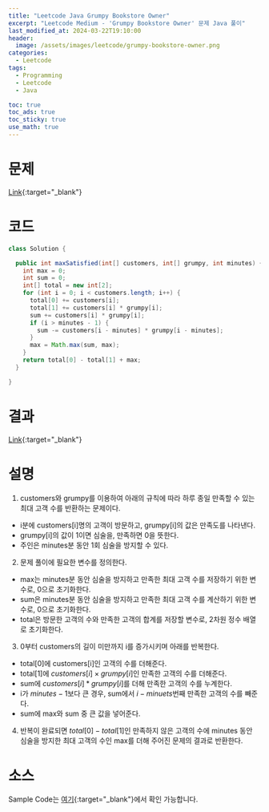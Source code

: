 ```yaml
---
title: "Leetcode Java Grumpy Bookstore Owner"
excerpt: "Leetcode Medium - 'Grumpy Bookstore Owner' 문제 Java 풀이"
last_modified_at: 2024-03-22T19:10:00
header:
  image: /assets/images/leetcode/grumpy-bookstore-owner.png
categories:
  - Leetcode
tags:
  - Programming
  - Leetcode
  - Java

toc: true
toc_ads: true
toc_sticky: true
use_math: true
---
```

# 문제
[Link](https://leetcode.com/problems/grumpy-bookstore-owner/){:target="_blank"}

# 코드
```java
class Solution {

  public int maxSatisfied(int[] customers, int[] grumpy, int minutes) {
    int max = 0;
    int sum = 0;
    int[] total = new int[2];
    for (int i = 0; i < customers.length; i++) {
      total[0] += customers[i];
      total[1] += customers[i] * grumpy[i];
      sum += customers[i] * grumpy[i];
      if (i > minutes - 1) {
        sum -= customers[i - minutes] * grumpy[i - minutes];
      }
      max = Math.max(sum, max);
    }
    return total[0] - total[1] + max;
  }

}
```

# 결과
[Link](https://leetcode.com/problems/grumpy-bookstore-owner/submissions/1210779997/){:target="_blank"}

# 설명
1. customers와 grumpy를 이용하여 아래의 규칙에 따라 하루 종일 만족할 수 있는 최대 고객 수를 반환하는 문제이다.
- i분에 customers[i]명의 고객이 방문하고, grumpy[i]의 값은 만족도를 나타낸다.
- grumpy[i]의 값이 1이면 심술을, 만족하면 0을 뜻한다.
- 주인은 minutes분 동안 1회 심술을 방지할 수 있다.

2. 문제 풀이에 필요한 변수를 정의한다.
- max는 minutes분 동안 심술을 방지하고 만족한 최대 고객 수를 저장하기 위한 변수로, 0으로 초기화한다.
- sum은 minutes분 동안 심술을 방지하고 만족한 최대 고객 수를 계산하기 위한 변수로, 0으로 초기화한다.
- total은 방문한 고객의 수와 만족한 고객의 합계를 저장할 변수로, 2차원 정수 배열로 초기화한다.

3. 0부터 customers의 길이 미만까지 i를 증가시키며 아래를 반복한다.
- total[0]에 customers[i]인 고객의 수를 더해준다.
- total[1]에 $customers[i] \times grumpy[i]$인 만족한 고객의 수를 더해준다.
- sum에 $customers[i] * grumpy[i]$를 더해 만족한 고객의 수를 누계한다.
- i가 $minutes - 1$보다 큰 경우, sum에서 $i - minuets$번째 만족한 고객의 수를 빼준다.
- sum에 max와 sum 중 큰 값을 넣어준다.

4. 반복이 완료되면 $total[0] - total[1]$인 만족하지 않은 고객의 수에 minutes 동안 심술을 방지한 최대 고객의 수인 max를 더해 주어진 문제의 결과로 반환한다.

# 소스
Sample Code는 [여기](https://github.com/GracefulSoul/leetcode/blob/master/src/main/java/gracefulsoul/problems/GrumpyBookstoreOwner.java){:target="_blank"}에서 확인 가능합니다.